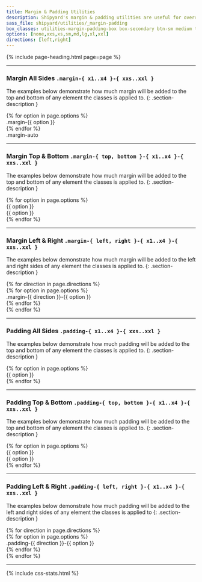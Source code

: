 ```yaml
---
title: Margin & Padding Utilities
description: Shipyard's margin & padding utilities are useful for overriding the default margin and padding in any component, and can be extremely useful in a wide array of situations.
sass_file: shipyard/utilities/_margin-padding
box_classes: utilities-margin-padding-box box-secondary btn-sm medium text-light
options: [none,xxs,xs,sm,md,lg,xl,xxl]
directions: [left,right]
---
```


{% include page-heading.html page=page %}

---

### Margin All Sides `.margin-{ x1..x4 }-{ xxs..xxl }`
The examples below demonstrate how much margin will be added to the top and bottom of any element the classes is applied to.
{: .section-description }

<div class="col-container">
  <div class="col">
    <div class="align-center">
      {% for option in page.options %}
        <div class="{{ page.box_classes }} margin-{{ option }}">.margin-{{ option }}</div>
      {% endfor %}
      <div class="{{ page.box_classes }} col-55 col-x1-75 col-x2-85 margin-auto">.margin-auto</div>
    </div>
  </div>
</div>

---

### Margin Top & Bottom `.margin-{ top, bottom }-{ x1..x4 }-{ xxs..xxl }`
The examples below demonstrate how much margin will be added to the top and bottom of any element the classes is applied to.
{: .section-description }

<div class="col-container">
  {% for option in page.options %}
    <div class="col align-center">
      <div class="{{ page.box_classes }} margin-bottom-{{ option }}">{{ option }}</div>
      <div class="{{ page.box_classes }} margin-top-{{ option }}">{{ option }}</div>
    </div>
  {% endfor %}
</div>

---

### Margin Left & Right `.margin-{ left, right }-{ x1..x4 }-{ xxs..xxl }`
The examples below demonstrate how much margin will be added to the left and right sides of any element the classes is applied to.
{: .section-description }

<div class="col-container">
  {% for direction in page.directions %}
    <div class="col">
      <div class="align-{{ direction }}">
        {% for option in page.options %}
          <div class="{{ page.box_classes }} margin-{{ direction }}-{{ option }} margin-bottom-md">.margin-{{ direction }}-{{ option }}</div>
        {% endfor %}
      </div>
    </div>
  {% endfor %}
</div>

---

### Padding All Sides `.padding-{ x1..x4 }-{ xxs..xxl }`
The examples below demonstrate how much padding will be added to the top and bottom of any element the classes is applied to.
{: .section-description }

<div class="col-container">
  {% for option in page.options %}
    <div class="col align-center">
      <div class="box-secondary medium text-light text-sm padding-{{ option }} margin-bottom-xs">{{ option }}</div>
    </div>
  {% endfor %}
</div>

---

### Padding Top & Bottom `.padding-{ top, bottom }-{ x1..x4 }-{ xxs..xxl }`
The examples below demonstrate how much padding will be added to the top and bottom of any element the classes is applied to.
{: .section-description }

<div class="col-container">
  {% for option in page.options %}
    <div class="col align-center">
      <div class="box-secondary medium text-light text-sm padding-bottom-{{ option }} margin-bottom-xs">{{ option }}</div>
      <div class="box-secondary medium text-light text-sm padding-top-{{ option }}">{{ option }}</div>
    </div>
  {% endfor %}
</div>

---

### Padding Left & Right `.padding-{ left, right }-{ x1..x4 }-{ xxs..xxl }`
The examples below demonstrate how much padding will be added to the left and right sides of any element the classes is applied to
{: .section-description }

<div class="col-container">
  {% for direction in page.directions %}
    <div class="col">
      <div class="align-{{ direction }}">
        {% for option in page.options %}
          <div class="{{ page.box_classes }} padding-{{ direction }}-{{ option }} margin-bottom-md">.padding-{{ direction }}-{{ option }}</div>
        {% endfor %}
      </div>
    </div>
  {% endfor %}
</div>

---

{% include css-stats.html %}
